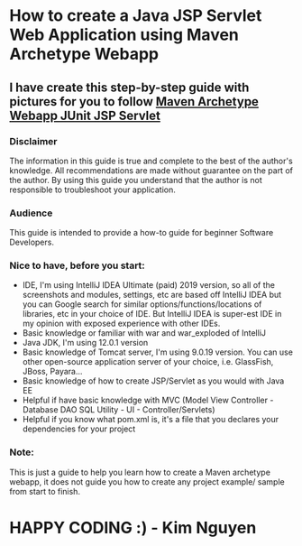 # How to create a Java JSP Servlet Web Application using Maven Archetype Webapp

## I have create this step-by-step guide with pictures for you to follow [Maven Archetype Webapp JUnit JSP Servlet](http://ktnguyen.herokuapp.com/blog/2019/05/24/how-to-create-maven-java-servlet-jsp-archetype-webapp.html)

### Disclaimer

The information in this guide is true and complete to the best of the author's knowledge. All recommendations are made without guarantee on the part of the author. By using this guide you understand that the author is not responsible to troubleshoot your application. 

### Audience

This guide is intended to provide a how-to guide for beginner Software Developers. 

### Nice to have, before you start:

- IDE, I'm using IntelliJ IDEA Ultimate (paid) 2019 version, so all of the screenshots and modules, settings, etc are based off IntelliJ IDEA but you can Google search for similar options/functions/locations of libraries, etc in your choice of IDE. But IntelliJ IDEA is super-est IDE in my opinion with exposed experience with other IDEs.
- Basic knowledge or familiar with war and war_exploded of IntelliJ
- Java JDK, I'm using 12.0.1 version
- Basic knowledge of Tomcat server, I'm using 9.0.19 version. You can use other open-source application server of your choice, i.e. GlassFish, JBoss, Payara...
- Basic knowledge of how to create JSP/Servlet as you would with Java EE
- Helpful if have basic knowledge with MVC (Model View Controller - Database DAO SQL Utility - UI - Controller/Servlets)
- Helpful if you know what pom.xml is, it's a file that you declares your dependencies for your project

### Note:

This is just a guide to help you learn how to create a Maven archetype webapp, it does not guide you how to create any project example/ sample from start to finish.

# HAPPY CODING :) - Kim Nguyen
